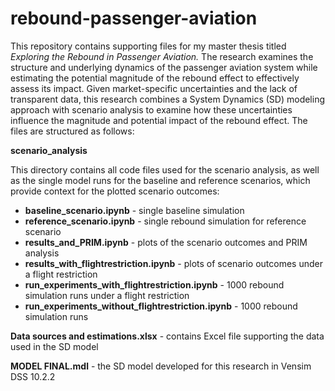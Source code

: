 # rebound-passenger-aviation

This repository contains supporting files for my master thesis titled _Exploring the Rebound in Passenger Aviation._  The research examines the structure and underlying dynamics of the passenger aviation system while estimating the potential magnitude of the rebound effect to effectively assess its impact. Given market-specific uncertainties and the lack of transparent data, this research combines a System Dynamics (SD) modeling approach with scenario analysis to examine how these uncertainties influence the magnitude and potential impact of the rebound effect. The files are structured as follows:

**scenario_analysis**

This directory contains all code files used for the scenario analysis, as well as the single model runs for the baseline and reference scenarios, which provide context for the plotted scenario outcomes:

- **baseline_scenario.ipynb** - single baseline simulation
- **reference_scenario.ipynb** - single rebound simulation for reference scenario
- **results_and_PRIM.ipynb** - plots of the scenario outcomes and PRIM analysis
- **results_with_flightrestriction.ipynb** - plots of scenario outcomes under a flight restriction
- **run_experiments_with_flightrestriction.ipynb** - 1000 rebound simulation runs under a flight restriction
- **run_experiments_without_flightrestriction.ipynb** - 1000 rebound simulation runs 

**Data sources and estimations.xlsx** - contains Excel file supporting the data used in the SD model

**MODEL FINAL.mdl** - the SD model developed for this research in Vensim DSS 10.2.2
